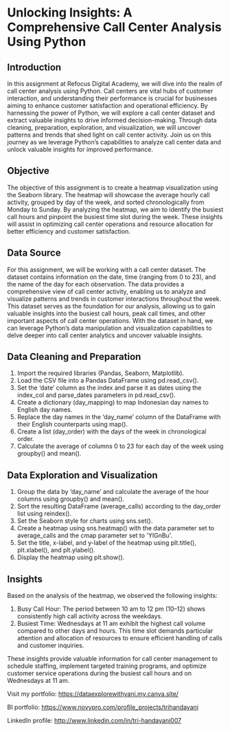 # Unlocking Insights: A Comprehensive Call Center Analysis Using Python

## Introduction
In this assignment at Refocus Digital Academy, we will dive into the realm of call center analysis using Python. Call centers are vital hubs of customer interaction, and understanding their performance is crucial for businesses aiming to enhance customer satisfaction and operational efficiency. By harnessing the power of Python, we will explore a call center dataset and extract valuable insights to drive informed decision-making. Through data cleaning, preparation, exploration, and visualization, we will uncover patterns and trends that shed light on call center activity. Join us on this journey as we leverage Python’s capabilities to analyze call center data and unlock valuable insights for improved performance.

## Objective
The objective of this assignment is to create a heatmap visualization using the Seaborn library. The heatmap will showcase the average hourly call activity, grouped by day of the week, and sorted chronologically from Monday to Sunday. By analyzing the heatmap, we aim to identify the busiest call hours and pinpoint the busiest time slot during the week. These insights will assist in optimizing call center operations and resource allocation for better efficiency and customer satisfaction.

## Data Source
For this assignment, we will be working with a call center dataset. The dataset contains information on the date, time (ranging from 0 to 23), and the name of the day for each observation. The data provides a comprehensive view of call center activity, enabling us to analyze and visualize patterns and trends in customer interactions throughout the week. This dataset serves as the foundation for our analysis, allowing us to gain valuable insights into the busiest call hours, peak call times, and other important aspects of call center operations. With the dataset in hand, we can leverage Python’s data manipulation and visualization capabilities to delve deeper into call center analytics and uncover valuable insights.

## Data Cleaning and Preparation
1. Import the required libraries (Pandas, Seaborn, Matplotlib).
2. Load the CSV file into a Pandas DataFrame using pd.read_csv().
3. Set the ‘date’ column as the index and parse it as dates using the index_col and parse_dates parameters in pd.read_csv().
4. Create a dictionary (day_mapping) to map Indonesian day names to English day names.
5. Replace the day names in the ‘day_name’ column of the DataFrame with their English counterparts using map().
6. Create a list (day_order) with the days of the week in chronological order.
7. Calculate the average of columns 0 to 23 for each day of the week using groupby() and mean().

## Data Exploration and Visualization
1. Group the data by ‘day_name’ and calculate the average of the hour columns using groupby() and mean().
2. Sort the resulting DataFrame (average_calls) according to the day_order list using reindex().
3. Set the Seaborn style for charts using sns.set().
4. Create a heatmap using sns.heatmap() with the data parameter set to average_calls and the cmap parameter set to 'YlGnBu'.
5. Set the title, x-label, and y-label of the heatmap using plt.title(), plt.xlabel(), and plt.ylabel().
6. Display the heatmap using plt.show().

## Insights
Based on the analysis of the heatmap, we observed the following insights:
1. Busy Call Hour: The period between 10 am to 12 pm (10–12) shows consistently high call activity across the weekdays.
2. Busiest Time: Wednesdays at 11 am exhibit the highest call volume compared to other days and hours. This time slot demands particular attention and allocation of resources to ensure efficient handling of calls and customer inquiries.

These insights provide valuable information for call center management to schedule staffing, implement targeted training programs, and optimize customer service operations during the busiest call hours and on Wednesdays at 11 am.

Visit my portfolio: https://dataexplorewithyani.my.canva.site/

BI portfolio: https://www.novypro.com/profile_projects/trihandayani

LinkedIn profile: http://www.linkedin.com/in/tri-handayani007
